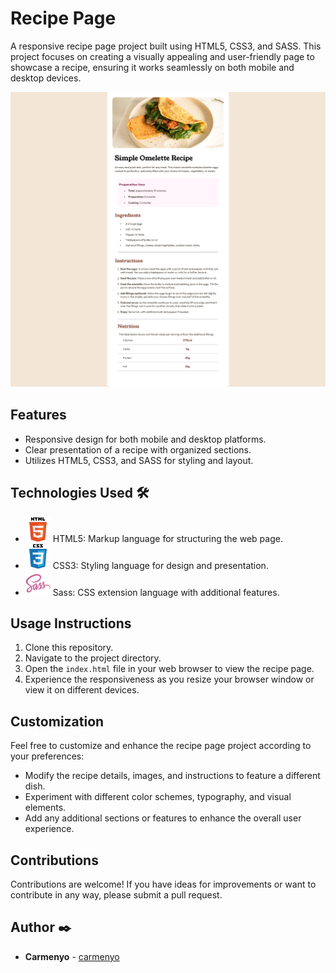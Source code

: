 # Recipe Page

A responsive recipe page project built using HTML5, CSS3, and SASS. This project focuses on creating a visually appealing and user-friendly page to showcase a recipe, ensuring it works seamlessly on both mobile and desktop devices.

![Recipe Page Project Preview Desktop](./assets/images/Frontend-Mentor-Recipe-page.png)

## Features

- Responsive design for both mobile and desktop platforms.
- Clear presentation of a recipe with organized sections.
- Utilizes HTML5, CSS3, and SASS for styling and layout.

## Technologies Used 🛠️

- <img src="https://raw.githubusercontent.com/devicons/devicon/master/icons/html5/html5-original-wordmark.svg" alt="html5" width="40" height="40"/> HTML5: Markup language for structuring the web page.
- <img src="https://raw.githubusercontent.com/devicons/devicon/master/icons/css3/css3-original-wordmark.svg" alt="css3" width="40" height="40"/> CSS3: Styling language for design and presentation.
- <img src="https://raw.githubusercontent.com/devicons/devicon/master/icons/sass/sass-original.svg" alt="sass" width="40" height="40"/> Sass: CSS extension language with additional features.

## Usage Instructions

1. Clone this repository.
2. Navigate to the project directory.
3. Open the `index.html` file in your web browser to view the recipe page.
4. Experience the responsiveness as you resize your browser window or view it on different devices.

## Customization

Feel free to customize and enhance the recipe page project according to your preferences:

- Modify the recipe details, images, and instructions to feature a different dish.
- Experiment with different color schemes, typography, and visual elements.
- Add any additional sections or features to enhance the overall user experience.

## Contributions

Contributions are welcome! If you have ideas for improvements or want to contribute in any way, please submit a pull request.

## Author ✒️

- **Carmenyo** - [carmenyo](https://github.com/carmenyo)

